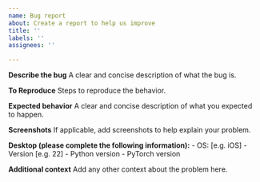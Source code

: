 ```yaml
---
name: Bug report
about: Create a report to help us improve
title: ''
labels: ''
assignees: ''

---
```


**Describe the bug**
A clear and concise description of what the bug is.

**To Reproduce**
Steps to reproduce the behavior.

**Expected behavior**
A clear and concise description of what you expected to happen.

**Screenshots**
If applicable, add screenshots to help explain your problem.

**Desktop (please complete the following information):**
	-   OS: [e.g. iOS]
	-   Version [e.g. 22]
	-   Python version
	-   PyTorch version

**Additional context**
Add any other context about the problem here.

